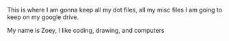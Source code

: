 This is where I am gonna keep all my dot files, all my misc files I am going to keep on my google drive. 

My name is Zoey, I like coding, drawing, and computers
